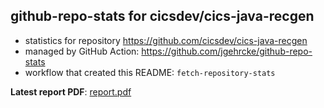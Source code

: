 ## github-repo-stats for cicsdev/cics-java-recgen

- statistics for repository https://github.com/cicsdev/cics-java-recgen
- managed by GitHub Action: https://github.com/jgehrcke/github-repo-stats
- workflow that created this README: `fetch-repository-stats`

**Latest report PDF**: [report.pdf](https://github.com/cicsdev/repo-stats/raw/reports/cicsdev/cics-java-recgen/latest-report/report.pdf)

